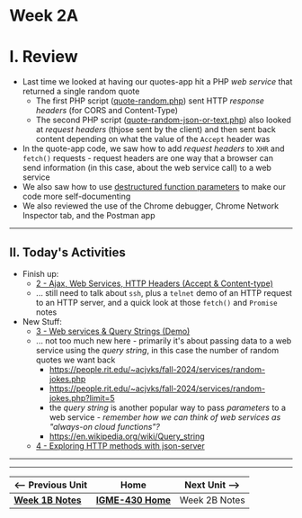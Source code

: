 # Week 2A

# I. Review
- Last time we looked at having our quotes-app hit a PHP *web service* that returned a single random quote
  - The  first PHP script ([quote-random.php](https://people.rit.edu/~acjvks/fall-2024/services/quote/quote-random.php)) sent HTTP *response headers* (for CORS and Content-Type)
  - The  second PHP script ([quote-random-json-or-text.php](https://people.rit.edu/~acjvks/fall-2024/services/quote/quote-random-json-or-text.php)) also looked at *request headers* (thjose sent by the client) and then sent back content depending on what the value of the `Accept` header was
- In the quote-app code, we saw how to add *request headers* to `XHR` and `fetch()` requests - request headers are one way that a browser can send information (in this case, about the web service call) to a web service
- We also saw how to use [destructured function parameters](https://www.jstips.co/en/javascript/use-destructuring-in-function-parameters/) to make our code more self-documenting
- We also reviewed the use of the Chrome debugger, Chrome Network Inspector tab, and the Postman app

---

## II. Today's Activities
- Finish up:
  - [2 - Ajax, Web Services, HTTP Headers (Accept & Content-type)](../exercises/2-ajax-web-services-accept-headers.md)
  - ... still need to talk about `ssh`, plus a `telnet` demo of an HTTP request to an HTTP server, and a quick look at those `fetch()` and `Promise` notes
- New Stuff:
  - [3 - Web services & Query Strings (Demo)](../exercises/3-web-service-query-string.md)
  - ... not too much new here - primarily it's about passing data to a web service using the *query string*, in this case the number of random quotes we want back
    - https://people.rit.edu/~acjvks/fall-2024/services/random-jokes.php
    - https://people.rit.edu/~acjvks/fall-2024/services/random-jokes.php?limit=5
    - the *query string* is another popular way to pass *parameters* to a web service - *remember how we can think of web services as "always-on cloud functions"?*
    - https://en.wikipedia.org/wiki/Query_string
  - [4 - Exploring HTTP methods with json-server](../exercises/4-http-methods-with-json-server.md)


  

---
---

| <-- Previous Unit | Home | Next Unit -->
| --- | --- | --- 
|   [**Week 1B Notes**](01B.md)  |  [**IGME-430 Home**](../) | Week 2B Notes
